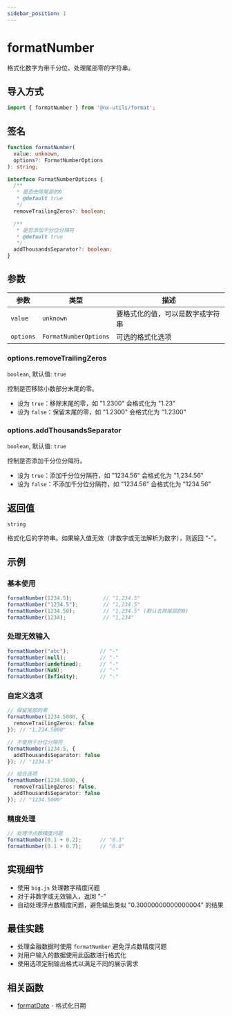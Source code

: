 ```yaml
---
sidebar_position: 1
---
```


# formatNumber

格式化数字为带千分位、处理尾部零的字符串。

## 导入方式

```typescript
import { formatNumber } from '@nx-utils/format';
```

## 签名

```typescript
function formatNumber(
  value: unknown,
  options?: FormatNumberOptions
): string;

interface FormatNumberOptions {
  /**
   * 是否去除尾部的0
   * @default true
   */
  removeTrailingZeros?: boolean;

  /**
   * 是否添加千分位分隔符
   * @default true
   */
  addThousandsSeparator?: boolean;
}
```

## 参数

| 参数 | 类型 | 描述 |
| --- | --- | --- |
| `value` | `unknown` | 要格式化的值，可以是数字或字符串 |
| `options` | `FormatNumberOptions` | 可选的格式化选项 |

### options.removeTrailingZeros

`boolean`, 默认值: `true`

控制是否移除小数部分末尾的零。

- 设为 `true`：移除末尾的零，如 "1.2300" 会格式化为 "1.23"
- 设为 `false`：保留末尾的零，如 "1.2300" 会格式化为 "1.2300"

### options.addThousandsSeparator

`boolean`, 默认值: `true`

控制是否添加千分位分隔符。

- 设为 `true`：添加千分位分隔符，如 "1234.56" 会格式化为 "1,234.56"
- 设为 `false`：不添加千分位分隔符，如 "1234.56" 会格式化为 "1234.56"

## 返回值

`string`

格式化后的字符串。如果输入值无效（非数字或无法解析为数字），则返回 "-"。

## 示例

### 基本使用

```typescript
formatNumber(1234.5);          // "1,234.5"
formatNumber("1234.5");        // "1,234.5"
formatNumber(1234.50);         // "1,234.5" (默认去除尾部的0)
formatNumber(1234);            // "1,234"
```

### 处理无效输入

```typescript
formatNumber("abc");          // "-"
formatNumber(null);           // "-"
formatNumber(undefined);      // "-"
formatNumber(NaN);            // "-"
formatNumber(Infinity);       // "-"
```

### 自定义选项

```typescript
// 保留尾部的零
formatNumber(1234.5000, { 
  removeTrailingZeros: false 
}); // "1,234.5000"

// 不使用千分位分隔符
formatNumber(1234.5, { 
  addThousandsSeparator: false 
}); // "1234.5"

// 组合选项
formatNumber(1234.5000, { 
  removeTrailingZeros: false, 
  addThousandsSeparator: false 
}); // "1234.5000"
```

### 精度处理

```typescript
// 处理浮点数精度问题
formatNumber(0.1 + 0.2);      // "0.3"
formatNumber(0.1 + 0.7);      // "0.8"
```

## 实现细节

- 使用 `big.js` 处理数字精度问题
- 对于非数字或无效输入，返回 "-"
- 自动处理浮点数精度问题，避免输出类似 "0.30000000000000004" 的结果

## 最佳实践

- 处理金融数据时使用 `formatNumber` 避免浮点数精度问题
- 对用户输入的数据使用此函数进行格式化
- 使用选项定制输出格式以满足不同的展示需求

## 相关函数

- [formatDate](/api/format/format-date) - 格式化日期 